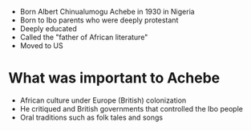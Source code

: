 - Born Albert Chinualumogu Achebe in 1930 in Nigeria
- Born to Ibo parents who were deeply protestant
- Deeply educated
- Called the "father of African literature"
- Moved to US
# What was important to Achebe
- African culture under Europe (British) colonization
- He critiqued and British governments that controlled the Ibo people
- Oral traditions such as folk tales and songs

